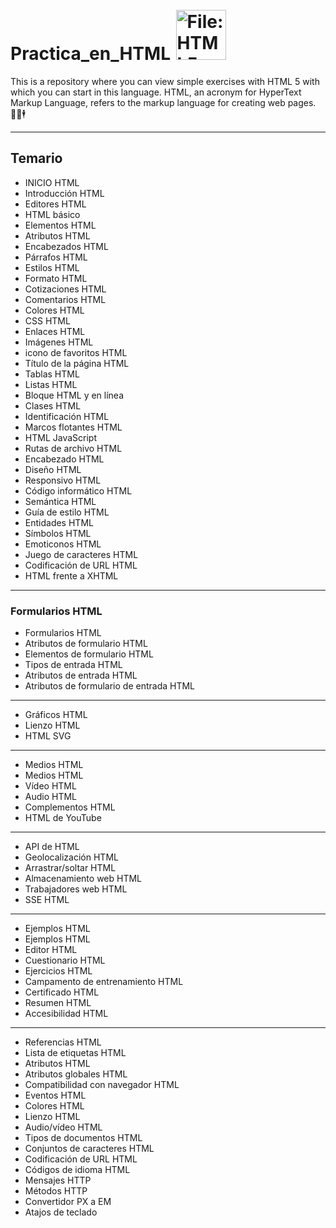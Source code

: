 # Practica_en_HTML <img src="https://upload.wikimedia.org/wikipedia/commons/thumb/6/61/HTML5_logo_and_wordmark.svg/2048px-HTML5_logo_and_wordmark.svg.png" jsaction="load:XAeZkd;" jsname="HiaYvf" class="n3VNCb KAlRDb" alt="File:HTML5 logo and wordmark.svg - Wikimedia Commons" data-noaft="1" style="width: 80px; height: 80px; margin: 2px;">

This is a repository where you can view simple exercises with HTML 5 with which you can start in this language.
HTML, an acronym for HyperText Markup Language, refers to the markup language for creating web pages. 🕵️‍♂️🕴

***
## Temario


- INICIO HTML
- Introducción HTML
- Editores HTML
- HTML básico
- Elementos HTML
- Atributos HTML
- Encabezados HTML
- Párrafos HTML
- Estilos HTML
- Formato HTML
- Cotizaciones HTML
- Comentarios HTML
- Colores HTML
- CSS HTML
- Enlaces HTML
- Imágenes HTML
- icono de favoritos HTML
- Título de la página HTML
- Tablas HTML
- Listas HTML
- Bloque HTML y en línea
- Clases HTML
- Identificación HTML
- Marcos flotantes HTML
- HTML JavaScript
- Rutas de archivo HTML
- Encabezado HTML
- Diseño HTML
- Responsivo HTML
- Código informático HTML
- Semántica HTML
- Guía de estilo HTML
- Entidades HTML
- Símbolos HTML
- Emoticonos HTML
- Juego de caracteres HTML
- Codificación de URL HTML
- HTML frente a XHTML

***
### Formularios HTML
- Formularios HTML
- Atributos de formulario HTML
- Elementos de formulario HTML
- Tipos de entrada HTML
- Atributos de entrada HTML
- Atributos de formulario de entrada HTML

***
- Gráficos HTML
- Lienzo HTML
- HTML SVG

***
- Medios HTML
- Medios HTML
- Vídeo HTML
- Audio HTML
- Complementos HTML
- HTML de YouTube

***
- API de HTML
- Geolocalización HTML
- Arrastrar/soltar HTML
- Almacenamiento web HTML
- Trabajadores web HTML
- SSE HTML

***
- Ejemplos HTML
- Ejemplos HTML
- Editor HTML
- Cuestionario HTML
- Ejercicios HTML
- Campamento de entrenamiento HTML
- Certificado HTML
- Resumen HTML
- Accesibilidad HTML

***
- Referencias HTML
- Lista de etiquetas HTML
- Atributos HTML
- Atributos globales HTML
- Compatibilidad con navegador HTML
- Eventos HTML
- Colores HTML
- Lienzo HTML
- Audio/vídeo HTML
- Tipos de documentos HTML
- Conjuntos de caracteres HTML
- Codificación de URL HTML
- Códigos de idioma HTML
- Mensajes HTTP
- Métodos HTTP
- Convertidor PX a EM
- Atajos de teclado

